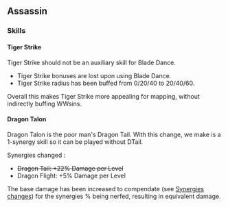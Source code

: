 ## Assassin

### Skills

#### Tiger Strike

Tiger Strike should not be an auxiliary skill for Blade Dance.

- Tiger Strike bonuses are lost upon using Blade Dance.
- Tiger Strike radius has been buffed from 0/20/40 to 20/40/60.

Overall this makes Tiger Strike more appealing for mapping, without indirectly buffing WWsins.

#### Dragon Talon

Dragon Talon is the poor man's Dragon Tail. With this change, we make is a 1-synergy skill so it can be played without DTail.

Synergies changed :

- ~~Dragon Tail: +22% Damage per Level~~
- Dragon Flight: +5% Damage per Level

The base damage has been increased to compendate (see [Synergies changes](/patchnotes/sections/systems)) for the synergies % being nerfed, resulting in equivalent damage.
